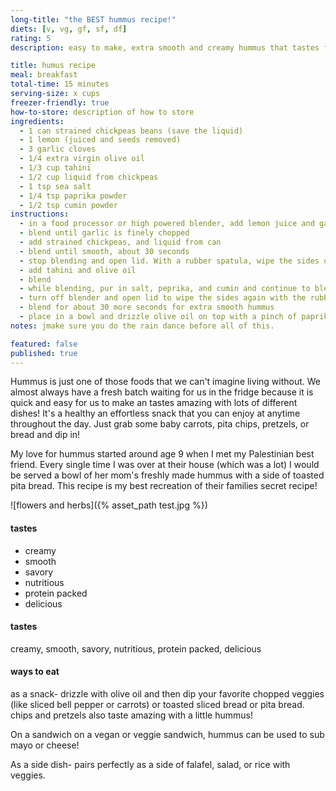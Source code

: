 ```yaml
---
long-title: "the BEST hummus recipe!"
diets: [v, vg, gf, sf, df]
rating: 5
description: easy to make, extra smooth and creamy hummus that tastes fresh and packed with flavor.

title: humus recipe
meal: breakfast
total-time: 15 minutes
serving-size: x cups
freezer-friendly: true
how-to-store: description of how to store
ingredients:
  - 1 can strained chickpeas beans (save the liquid)
  - 1 lemon (juiced and seeds removed)
  - 3 garlic cloves
  - 1/4 extra virgin olive oil
  - 1/3 cup tahini
  - 1/2 cup liquid from chickpeas
  - 1 tsp sea salt
  - 1/4 tsp paprika powder
  - 1/2 tsp cumin powder
instructions:
  - in a food processor or high powered blender, add lemon juice and garlic cloves
  - blend until garlic is finely chopped
  - add strained chickpeas, and liquid from can
  - blend until smooth, about 30 seconds
  - stop blending and open lid. With a rubber spatula, wipe the sides of the food processor or blender to bring everything back to the center
  - add tahini and olive oil
  - blend
  - while blending, pur in salt, peprika, and cumin and continue to blend until smooth
  - turn off blender and open lid to wipe the sides again with the rubber spatula
  - blend for about 30 more seconds for extra smooth hummus
  - place in a bowl and drizzle olive oil on top with a pinch of paprika
notes: jmake sure you do the rain dance before all of this.

featured: false
published: true
---
```


Hummus is just one of those foods that we can't imagine living without. We almost always have a fresh batch waiting for us in the fridge because it is quick and easy for  us to make an tastes amazing with lots of different dishes! It's a healthy an effortless snack that you can enjoy at anytime throughout the day. Just grab some baby carrots, pita chips, pretzels, or bread and dip in!

My love for hummus started around age 9 when I met my Palestinian best friend. Every single time I was over at their house (which was a lot) I would be served a bowl of her mom's freshly made hummus with a side of toasted pita bread. This recipe is my best recreation of their families secret recipe!

![flowers and herbs]({% asset_path test.jpg %})

#### tastes
- creamy
- smooth
- savory
- nutritious
- protein packed
- delicious

#### tastes
creamy, smooth, savory, nutritious, protein packed, delicious

#### ways to eat
as a snack- drizzle with olive oil and then dip your favorite chopped veggies (like sliced bell pepper or carrots) or toasted sliced bread or pita bread. chips and pretzels also taste amazing with a little hummus!

On a sandwich on a vegan or veggie sandwich, hummus can be used to sub mayo or cheese!

As a side dish- pairs perfectly as a side of falafel, salad, or rice with veggies.
